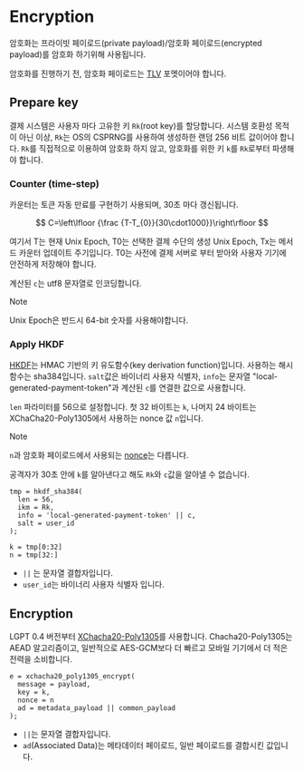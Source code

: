 # Encryption

암호화는 프라이빗 페이로드(private payload)/암호화 페이로드(encrypted payload)를 암호화 하기위해 사용됩니다.

암호화를 진행하기 전, 암호화 페이로드는 [TLV](./TLV.md) 포멧이어야 합니다.

## Prepare key

결제 시스템은 사용자 마다 고유한 키 `Rk`(root key)를 할당합니다. 시스템 호환성 목적이 아닌 이상, `Rk`는 OS의 CSPRNG를 사용하여 생성하한 랜덤 256 비트 값이어야 합니다. `Rk`를 직접적으로 이용하여 암호화 하지 않고, 암호화를 위한 키 `k`를 `Rk`로부터 파생해야 합니다.

### Counter (time-step)

카운터는 토큰 자동 만료를 구현하기 사용되며, 30초 마다 갱신됩니다.

$$
C=\left\lfloor {\frac {T-T_{0}}{30\cdot1000}}\right\rfloor
$$

여기서 T는 현재 Unix Epoch, T0는 선택한 결제 수단의 생성 Unix Epoch, Tx는 메서드 카운터 업데이트 주기입니다. T0는 사전에 결제 서버로 부터 받아와 사용자 기기에 안전하게 저장해야 합니다.

계산된 `c`는 utf8 문자열로 인코딩합니다.

> [!NOTE]  
> Unix Epoch은 반드시 64-bit 숫자를 사용해야합니다.

### Apply HKDF

[HKDF](https://datatracker.ietf.org/doc/html/rfc5869)는 HMAC 기반의 키 유도함수(key derivation function)입니다.
사용하는 해시함수는 sha384입니다. `salt`값은 바이너리 사용자 식별자, `info`는 문자열 "local-generated-payment-token"과 계산된 `c`를 연결한 값으로 사용합니다.

`len` 파라미터를 56으로 설정합니다. 첫 32 바이트는 `k`, 나머지 24 바이트는 XChaCha20-Poly1305에서 사용하는 nonce 값 `n`입니다.

> [!NOTE]
> `n`과 암호화 페이로드에서 사용되는 [nonce](./1-Payload.md#nonce)는 다릅니다.

공격자가 30초 안에 `k`를 알아낸다고 해도 `Rk`와 `c`값을 알아낼 수 없습니다.

```text
tmp = hkdf_sha384(
  len = 56,
  ikm = Rk,
  info = 'local-generated-payment-token' || c,
  salt = user_id
);

k = tmp[0:32]
n = tmp[32:]
```

- `||` 는 문자열 결합자입니다.
- `user_id`는 바이너리 사용자 식별자 입니다.

## Encryption

LGPT 0.4 버전부터 [XChacha20-Poly1305](https://datatracker.ietf.org/doc/html/draft-arciszewski-xchacha-03)를 사용합니다.
Chacha20-Poly1305는 AEAD 알고리즘이고, 일반적으로 AES-GCM보다 더 빠르고 모바일 기기에서 더 적은 전력을 소비합니다.

```text
e = xchacha20_poly1305_encrypt(
  message = payload,
  key = k,
  nonce = n
  ad = metadata_payload || common_payload
);
```

- `||`는 문자열 결합자입니다.
- `ad`(Associated Data)는 메타데이터 페이로드, 일반 페이로드를 결합시킨 값입니다.
